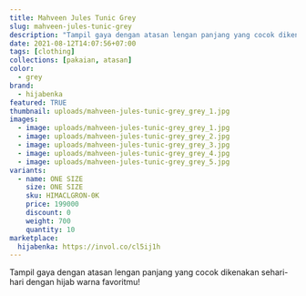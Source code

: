 ```yaml
---
title: Mahveen Jules Tunic Grey
slug: mahveen-jules-tunic-grey
description: "Tampil gaya dengan atasan lengan panjang yang cocok dikenakan sehari-hari dengan hijab warna favoritmu!"
date: 2021-08-12T14:07:56+07:00
tags: [clothing]
collections: [pakaian, atasan]
color:
  - grey
brand:
  - hijabenka
featured: TRUE
thumbnail: uploads/mahveen-jules-tunic-grey_grey_1.jpg
images:
  - image: uploads/mahveen-jules-tunic-grey_grey_1.jpg
  - image: uploads/mahveen-jules-tunic-grey_grey_2.jpg
  - image: uploads/mahveen-jules-tunic-grey_grey_3.jpg
  - image: uploads/mahveen-jules-tunic-grey_grey_4.jpg
  - image: uploads/mahveen-jules-tunic-grey_grey_5.jpg
variants:
  - name: ONE SIZE
    size: ONE SIZE
    sku: HIMACLGRON-0K
    price: 199000
    discount: 0
    weight: 700
    quantity: 10
marketplace:
  hijabenka: https://invol.co/cl5ij1h
---
```


Tampil gaya dengan atasan lengan panjang yang cocok dikenakan sehari-hari dengan hijab warna favoritmu!
